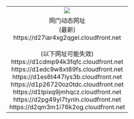 ﻿<table>
  <tr></tr>
  <tr><td colspan=2 align=center><img src="https://d27iar4xg2qgel.cloudfront.net/Up/oGate.jpg" /></td></tr>
  <tr><td colspan=2 align=center>网门动态网址<br/>(最新)
<br>https://d27iar4xg2qgel.cloudfront.net
<br/><br/>(以下网址可能失效)
<br>https://d1cdmp94k3fqfc.cloudfront.net
<br>https://d1edc9w8xt89fs.cloudfront.net
<br>https://d1es6t447lys3b.cloudfront.net
<br>https://d1p26720oz0tdc.cloudfront.net
<br>https://d1tpixq9jmhqcz.cloudfront.net
<br>https://d2pg49yl7tynln.cloudfront.net
<br>https://d2qm3m1i76k2og.cloudfront.net
    </td>
  </tr>
</table>
